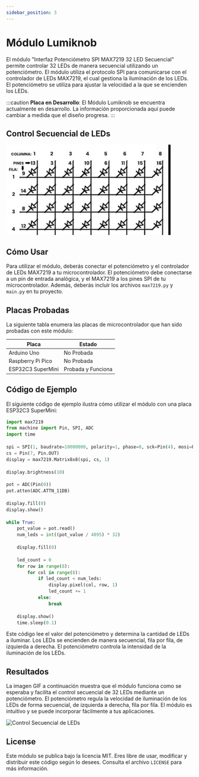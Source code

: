 ```yaml
---
sidebar_position: 3
---
```


# Módulo Lumiknob

El módulo "Interfaz Potenciómetro SPI MAX7219 32 LED Secuencial" permite controlar 32 LEDs de manera secuencial utilizando un potenciómetro. El módulo utiliza el protocolo SPI para comunicarse con el controlador de LEDs MAX7219, el cual gestiona la iluminación de los LEDs. El potenciómetro se utiliza para ajustar la velocidad a la que se encienden los LEDs.
<!-- board in proccess designed -->
:::caution
**Placa en Desarrollo**: El Módulo Lumiknob se encuentra actualmente en desarrollo. La información proporcionada aquí puede cambiar a medida que el diseño progresa.
:::

## Control Secuencial de LEDs

![Control Secuencial de LEDs](/img/module/schematic.PNG)

## Cómo Usar

Para utilizar el módulo, deberás conectar el potenciómetro y el controlador de LEDs MAX7219 a tu microcontrolador. El potenciómetro debe conectarse a un pin de entrada analógica, y el MAX7219 a los pines SPI de tu microcontrolador. Además, deberás incluir los archivos `max7219.py` y `main.py` en tu proyecto.

## Placas Probadas

La siguiente tabla enumera las placas de microcontrolador que han sido probadas con este módulo:

| Placa              | Estado            |
|--------------------|-------------------|
| Arduino Uno        | No Probada        |
| Raspberry Pi Pico  | No Probada        |
| ESP32C3 SuperMini  | Probada y Funciona|

## Código de Ejemplo

El siguiente código de ejemplo ilustra cómo utilizar el módulo con una placa ESP32C3 SuperMini:

```python
import max7219
from machine import Pin, SPI, ADC
import time

spi = SPI(1, baudrate=10000000, polarity=1, phase=0, sck=Pin(4), mosi=Pin(6))
cs = Pin(7, Pin.OUT)
display = max7219.Matrix8x8(spi, cs, 1)

display.brightness(10)

pot = ADC(Pin(0))
pot.atten(ADC.ATTN_11DB)

display.fill(0)
display.show()

while True:
    pot_value = pot.read()
    num_leds = int((pot_value / 4095) * 32)

    display.fill(0)

    led_count = 0
    for row in range(8):
        for col in range(8):
            if led_count < num_leds:
                display.pixel(col, row, 1)
                led_count += 1
            else:
                break

    display.show()
    time.sleep(0.1)
```

Este código lee el valor del potenciómetro y determina la cantidad de LEDs a iluminar. Los LEDs se encienden de manera secuencial, fila por fila, de izquierda a derecha. El potenciómetro controla la intensidad de la iluminación de los LEDs.

## Resultados

La imagen GIF a continuación muestra que el módulo funciona como se esperaba y facilita el control secuencial de 32 LEDs mediante un potenciómetro. El potenciómetro regula la velocidad de iluminación de los LEDs de forma secuencial, de izquierda a derecha, fila por fila. El módulo es intuitivo y se puede incorporar fácilmente a tus aplicaciones.

![Control Secuencial de LEDs](/img/module/resized_output.gif)

## License

Este módulo se publica bajo la licencia MIT. Eres libre de usar, modificar y distribuir este código según lo desees. Consulta el archivo `LICENSE` para más información.

